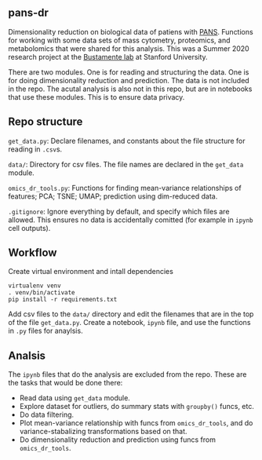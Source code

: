 ## pans-dr
Dimensionality reduction on biological data of patiens with [PANS](https://med.stanford.edu/pans.html). Functions for working with some data sets of mass cytometry, proteomics, and metabolomics that were shared for this analysis. This was a Summer 2020 research project at the [Bustamente lab](https://bustamantelab.stanford.edu/) at Stanford University.

There are two modules. One is for reading and structuring the data. One is for doing dimensionality reduction and prediction. The data is not included in the repo. The acutal analysis is also not in this repo, but are in notebooks that use these modules. This is to ensure data privacy. 

## Repo structure
`get_data.py`: Declare filenames, and constants about the file structure for reading in `.csv`s. 

`data/`: Directory for csv files. The file names are declared in the `get_data` module. 

`omics_dr_tools.py`: Functions for finding mean-variance relationships of features; PCA; TSNE; UMAP; prediction using dim-reduced data. 


`.gitignore`: Ignore everything by default, and specify which files are allowed. This ensures no data is accidentally comitted (for example in `ipynb` cell outputs).

## Workflow
Create virtual environment and intall dependencies
```
virtualenv venv 
. venv/bin/activate
pip install -r requirements.txt
```

Add csv files to the `data/` directory and edit the filenames that are in the top 
of the file `get_data.py`. Create a notebook, `ipynb` file, and use the functions in `.py` files for anaylsis. 

## Analsis
The `ipynb` files that do the analysis are excluded from the repo. These are the tasks that would be done there:
- Read data using `get_data` module. 
- Explore dataset for outliers, do summary stats with `groupby()` funcs, etc. 
- Do data filtering. 
- Plot mean-variance relationship with funcs from `omics_dr_tools`, and do variance-stabalizing transformations based on that. 
- Do dimensionality reduction and prediction using funcs from `omics_dr_tools`. 

